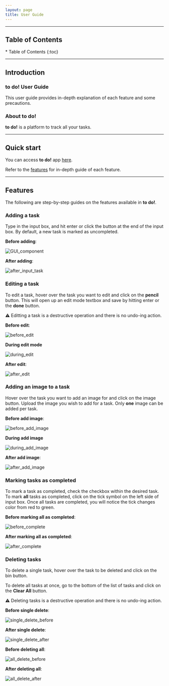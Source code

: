```yaml
---
layout: page
title: User Guide
---
```

---
<h2>Table of Contents</h2>
* Table of Contents
{:toc}

--------------------------------------------------------------------------------------------------------------------
## Introduction

### **to do!** User Guide

This user guide provides in-depth explanation of each feature and some precautions.

### About **to do!**

**to do!** is a platform to track all your tasks.

--------------------------------------------------------------------------------------------------------------------
## Quick start
You can access **to do!** app [here](https://kaichaoang.github.io/to-do-app/).

Refer to the [features](#features) for in-depth guide of each feature.

--------------------------------------------------------------------------------------------------------------------
## Features
The following are step-by-step guides on the features available in **to do!**.


### Adding a task
Type in the input box, and hit enter or click the button at the end of the input box. By default, a new task is marked as uncompleted.

**Before adding**:

![GUI_component](images/add_before.jpg)

**After adding**:

![after_input_task](images/add_after.jpg)


### Editing a task
To edit a task, hover over the task you want to edit and click on the **pencil** button. This will open up an edit mode textbox and save by hitting enter or the **done** button.

:warning: Editting a task is a destructive operation and there is no undo-ing action.


**Before edit**:

![before_edit](images/edit_before.jpg)

**During edit mode**

![during_edit](images/edit_during.jpg)

**After edit**:

![after_edit](images/edit_after.jpg)


### Adding an image to a task
Hover over the task you want to add an image for and click on the image button. Upload the image you wish to add for a task. Only **one** image can be added per task.

**Before add image**:

![before_add_image](images/add_image_before.jpg)

**During add image**

![during_add_image](images/add_image_during.jpg)

**After add image**:

![after_add_image](images/add_image_after.jpg)


### Marking tasks as completed
To mark a task as completed, check the checkbox within the desired task. To mark **all** tasks as completed, click on the tick symbol on the left side of input box. Once all tasks are completed, you will notice the tick changes color from red to green.

**Before marking all as completed**:

![before_complete](images/complete_before.jpg)

**After marking all as completed**:

![after_complete](images/complete_after.jpg)


### Deleting tasks
To delete a single task, hover over the task to be deleted and click on the bin button.

To delete all tasks at once, go to the bottom of the list of tasks and click on the **Clear All** button.

:warning: Deleting tasks is a destructive operation and there is no undo-ing action.


**Before single delete**:

![single_delete_before](images/delete_single_before.jpg)

**After single delete**:

![single_delete_after](images/delete_single_after.jpg)

**Before deleting all**:

![all_delete_before](images/delete_all_before.jpg)

**After deleting all**:

![all_delete_after](images/delete_all_before.jpg)





